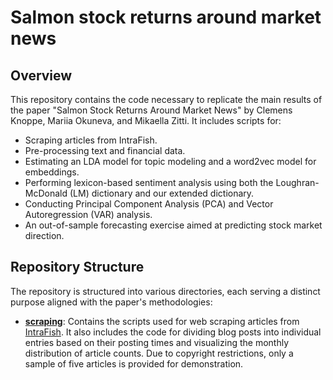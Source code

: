 # Salmon stock returns around market news

## Overview

This repository contains the code necessary to replicate the main results of the paper "Salmon Stock Returns Around Market News" by Clemens Knoppe, Mariia Okuneva, and Mikaella Zitti. It includes scripts for:
- Scraping articles from IntraFish.
- Pre-processing text and financial data.
- Estimating an LDA model for topic modeling and a word2vec model for embeddings.
- Performing lexicon-based sentiment analysis using both the Loughran-McDonald (LM) dictionary and our extended dictionary.
- Conducting Principal Component Analysis (PCA) and Vector Autoregression (VAR) analysis.
- An out-of-sample forecasting exercise aimed at predicting stock market direction.

## Repository Structure

The repository is structured into various directories, each serving a distinct purpose aligned with the paper's methodologies:

- **[scraping](https://github.com/MashenkaOkuneva/Salmon_Market_News/tree/master/scraping)**: Contains the scripts used for web scraping articles from [IntraFish](https://www.intrafish.com/). It also includes the code for dividing blog posts into individual entries based on their posting times and visualizing the monthly distribution of article counts. Due to copyright restrictions, only a sample of five articles is provided for demonstration.

